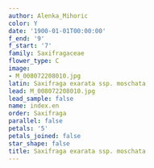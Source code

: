 ```yaml
---
author: Alenka_Mihoric
color: Y
date: '1900-01-01T00:00:00'
f_end: '9'
f_start: '7'
family: Saxifragaceae
flower_type: C
image:
- M_008072208010.jpg
latin: Saxifraga exarata ssp. moschata
lead: M_008072208010.jpg
lead_sample: false
name: index.en
order: Saxifraga
parallel: false
petals: '5'
petals_joined: false
star_shape: false
title: Saxifraga exarata ssp. moschata
---
```

